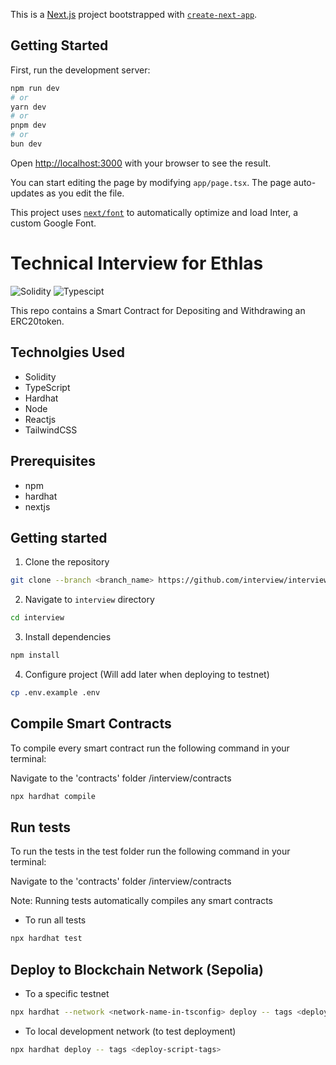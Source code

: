 This is a [Next.js](https://nextjs.org/) project bootstrapped with [`create-next-app`](https://github.com/vercel/next.js/tree/canary/packages/create-next-app).

## Getting Started

First, run the development server:

```bash
npm run dev
# or
yarn dev
# or
pnpm dev
# or
bun dev
```

Open [http://localhost:3000](http://localhost:3000) with your browser to see the result.

You can start editing the page by modifying `app/page.tsx`. The page auto-updates as you edit the file.

This project uses [`next/font`](https://nextjs.org/docs/basic-features/font-optimization) to automatically optimize and load Inter, a custom Google Font.

# **Technical Interview  for Ethlas**

<img alt="Solidity" src="https://img.shields.io/badge/Solidity-e6e6e6?style=for-the-badge&logo=solidity&logoColor=black"> <img alt="Typescipt" src="https://img.shields.io/badge/typescript-%23007ACC.svg?style=for-the-badge&logo=typescript&logoColor=white">

This repo contains a Smart Contract for Depositing and Withdrawing an ERC20token.

## Technolgies Used
-   Solidity
-   TypeScript
-   Hardhat
-   Node
-   Reactjs
-   TailwindCSS

## **Prerequisites**
-   npm
-   hardhat
-   nextjs

## **Getting started**
1.  Clone the repository

```sh
git clone --branch <branch_name> https://github.com/interview/interview.git
```

2.  Navigate to `interview` directory

```sh
cd interview
```

3.  Install dependencies

```sh
npm install
```

4.  Configure project (Will add later when deploying to testnet)

```sh
cp .env.example .env
```

## **Compile Smart Contracts**


To compile every smart contract run the following command in your terminal:

Navigate to the 'contracts' folder /interview/contracts

```sh
npx hardhat compile
```



## **Run tests**

To run the tests in the test folder run the following command in your terminal:

Navigate to the 'contracts' folder /interview/contracts

Note: Running tests automatically compiles any smart contracts

-   To run all tests
```sh
npx hardhat test
```


## **Deploy to Blockchain Network** (Sepolia)

-   To a specific testnet

```sh
npx hardhat --network <network-name-in-tsconfig> deploy -- tags <deploy-script-tags>
```

-   To local development network (to test deployment)

```sh
npx hardhat deploy -- tags <deploy-script-tags>
```

